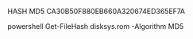 HASH  MD5      CA30B50F880EB660A320674ED365EF7A

powershell
Get-FileHash disksys.rom -Algorithm MD5
